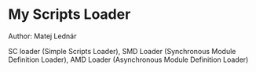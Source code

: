 My Scripts Loader 
=================

Author: Matej Lednár

SC loader (Simple Scripts Loader), SMD Loader (Synchronous Module Definition Loader), AMD Loader (Asynchronous Module Definition Loader)